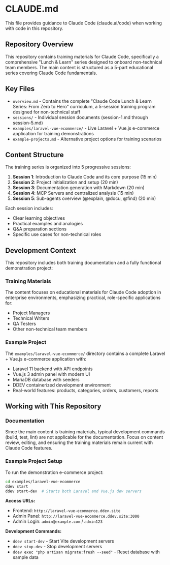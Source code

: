 # CLAUDE.md

This file provides guidance to Claude Code (claude.ai/code) when working with code in this repository.

## Repository Overview

This repository contains training materials for Claude Code, specifically a comprehensive "Lunch & Learn" series designed to onboard non-technical team members. The main content is structured as a 5-part educational series covering Claude Code fundamentals.

## Key Files

- `overview.md` - Contains the complete "Claude Code Lunch & Learn Series: From Zero to Hero" curriculum, a 5-session training program designed for non-technical staff
- `sessions/` - Individual session documents (session-1.md through session-5.md)
- `examples/laravel-vue-ecommerce/` - Live Laravel + Vue.js e-commerce application for training demonstrations
- `example-projects.md` - Alternative project options for training scenarios

## Content Structure

The training series is organized into 5 progressive sessions:

1. **Session 1**: Introduction to Claude Code and its core purpose (15 min)
2. **Session 2**: Project initialization and setup (20 min) 
3. **Session 3**: Documentation generation with Markdown (20 min)
4. **Session 4**: MCP Servers and centralized analysis (15 min)
5. **Session 5**: Sub-agents overview (@explain, @docu, @find) (20 min)

Each session includes:
- Clear learning objectives
- Practical examples and analogies
- Q&A preparation sections
- Specific use cases for non-technical roles

## Development Context

This repository includes both training documentation and a fully functional demonstration project:

### Training Materials
The content focuses on educational materials for Claude Code adoption in enterprise environments, emphasizing practical, role-specific applications for:
- Project Managers
- Technical Writers  
- QA Testers
- Other non-technical team members

### Example Project
The `examples/laravel-vue-ecommerce/` directory contains a complete Laravel + Vue.js e-commerce application with:
- Laravel 11 backend with API endpoints
- Vue.js 3 admin panel with modern UI
- MariaDB database with seeders
- DDEV containerized development environment
- Real-world features: products, categories, orders, customers, reports

## Working with This Repository

### Documentation
Since the main content is training materials, typical development commands (build, test, lint) are not applicable for the documentation. Focus on content review, editing, and ensuring the training materials remain current with Claude Code features.

### Example Project Setup
To run the demonstration e-commerce project:

```bash
cd examples/laravel-vue-ecommerce
ddev start
ddev start-dev  # Starts both Laravel and Vue.js dev servers
```

**Access URLs:**
- Frontend: `http://laravel-vue-ecommerce.ddev.site`
- Admin Panel: `http://laravel-vue-ecommerce.ddev.site:3000`
- Admin Login: `admin@example.com` / `admin123`

**Development Commands:**
- `ddev start-dev` - Start Vite development servers
- `ddev stop-dev` - Stop development servers  
- `ddev exec "php artisan migrate:fresh --seed"` - Reset database with sample data
